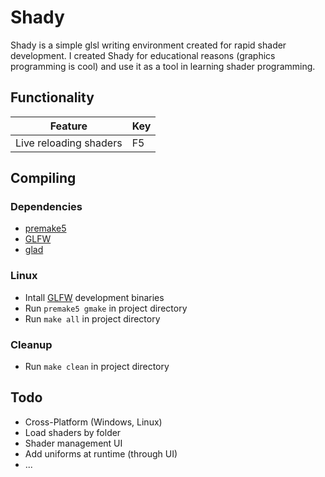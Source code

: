 # Shady
Shady is a simple glsl writing environment created for rapid shader development. I created Shady for educational reasons (graphics programming is cool) and use it
as a tool in learning shader programming.

## Functionality

|Feature|Key|
|-|-|
|Live reloading shaders| F5 |

## Compiling
### Dependencies
- [premake5](https://premake.github.io/)
- [GLFW](glfw.org)
- [glad](https://glad.dav1d.de/)

### Linux
- Intall [GLFW](glfw.org) development binaries
- Run `premake5 gmake` in project directory
- Run `make all` in project directory

### Cleanup
- Run `make clean` in project directory

## Todo
- Cross-Platform (Windows, Linux)
- Load shaders by folder
- Shader management UI
- Add uniforms at runtime (through UI)
- ...
